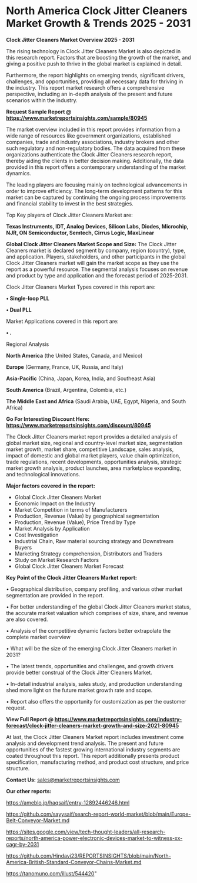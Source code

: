 # North America Clock Jitter Cleaners Market Growth & Trends 2025 - 2031

<Strong> Clock Jitter Cleaners Market Overview 2025 - 2031</strong>

The rising technology in Clock Jitter Cleaners Market is also depicted in this research report. Factors that are boosting the growth of the market, and giving a positive push to thrive in the global market is explained in detail.

Furthermore, the report highlights on emerging trends, significant drivers, challenges, and opportunities, providing all necessary data for thriving in the industry. This report market research offers a comprehensive perspective, including an in-depth analysis of the present and future scenarios within the industry.

<strong>Request Sample Report @ <a href=https://www.marketreportsinsights.com/sample/80945>https://www.marketreportsinsights.com/sample/80945</a></strong>

The market overview included in this report provides information from a wide range of resources like government organizations, established companies, trade and industry associations, industry brokers and other such regulatory and non-regulatory bodies. The data acquired from these organizations authenticate the Clock Jitter Cleaners research report, thereby aiding the clients in better decision making. Additionally, the data provided in this report offers a contemporary understanding of the market dynamics.

The leading players are focusing mainly on technological advancements in order to improve efficiency. The long-term development patterns for this market can be captured by continuing the ongoing process improvements and financial stability to invest in the best strategies.

Top Key players of Clock Jitter Cleaners Market are:

<strong>Texas Instruments, IDT, Analog Devices, Silicon Labs, Diodes, Microchip, NJR, ON Semiconductor, Semtech, Cirrus Logic, MaxLinear</strong>

<strong><b>Global Clock Jitter Cleaners Market Scope and Size:</b></strong>
The Clock Jitter Cleaners market is declared segment by company, region (country), type, and application. Players, stakeholders, and other participants in the global Clock Jitter Cleaners market will gain the market scope as they use the report as a powerful resource. The segmental analysis focuses on revenue and product by type and application and the forecast period of 2025-2031.

Clock Jitter Cleaners Market Types covered in this report are:

<strong>• Single-loop PLL

• Dual PLL</strong>

Market Applications covered in this report are:

<strong>• .</strong> 

Regional Analysis

<strong>North America</strong> (the United States, Canada, and Mexico)

<strong>Europe</strong> (Germany, France, UK, Russia, and Italy)

<strong>Asia-Pacific</strong> (China, Japan, Korea, India, and Southeast Asia)

<strong>South America</strong> (Brazil, Argentina, Colombia, etc.)

<strong>The Middle East and Africa</strong> (Saudi Arabia, UAE, Egypt, Nigeria, and South Africa)

<strong>Go For Interesting Discount Here: <a href=https://www.marketreportsinsights.com/discount/80945>https://www.marketreportsinsights.com/discount/80945</a></strong>

The Clock Jitter Cleaners market report provides a detailed analysis of global market size, regional and country-level market size, segmentation market growth, market share, competitive Landscape, sales analysis, impact of domestic and global market players, value chain optimization, trade regulations, recent developments, opportunities analysis, strategic market growth analysis, product launches, area marketplace expanding, and technological innovations.

<strong><b>Major factors covered in the report:</b></strong>
<ul>
  <li>Global Clock Jitter Cleaners Market </li>
  <li>Economic Impact on the Industry</li>
  <li>Market Competition in terms of Manufacturers</li>
  <li>Production, Revenue (Value) by geographical segmentation</li>
  <li>Production, Revenue (Value), Price Trend by Type</li>
  <li>Market Analysis by Application</li>
  <li>Cost Investigation</li>
  <li>Industrial Chain, Raw material sourcing strategy and Downstream Buyers</li>
  <li>Marketing Strategy comprehension, Distributors and Traders</li>
  <li>Study on Market Research Factors</li>
  <li>Global Clock Jitter Cleaners Market Forecast</li>
</ul>

<strong><b>Key Point of the Clock Jitter Cleaners Market report:</b></strong>

• Geographical distribution, company profiling, and various other market segmentation are provided in the report.

• For better understanding of the global Clock Jitter Cleaners market status, the accurate market valuation which comprises of size, share, and revenue are also covered.

• Analysis of the competitive dynamic factors better extrapolate the complete market overview

• What will be the size of the emerging Clock Jitter Cleaners market in 2031?

• The latest trends, opportunities and challenges, and growth drivers provide better construal of the Clock Jitter Cleaners Market.

• In-detail industrial analysis, sales study, and production understanding shed more light on the future market growth rate and scope.

• Report also offers the opportunity for customization as per the customer request.

<strong><b>View Full Report @ <a href=https://www.marketreportsinsights.com/industry-forecast/clock-jitter-cleaners-market-growth-and-size-2021-80945>https://www.marketreportsinsights.com/industry-forecast/clock-jitter-cleaners-market-growth-and-size-2021-80945</a></b></strong>


At last, the Clock Jitter Cleaners Market report includes investment come analysis and development trend analysis. The present and future opportunities of the fastest growing international industry segments are coated throughout this report. This report additionally presents product specification, manufacturing method, and product cost structure, and price structure.

<strong>Contact Us:</strong>
sales@marketreportsinsights.com

<strong>Our other reports:</strong>

<a href=https://ameblo.jp/haqsaif/entry-12892446246.html>https://ameblo.jp/haqsaif/entry-12892446246.html</a>

<a href=https://github.com/sayysaif/search-report-world-market/blob/main/Europe-Belt-Conveyor-Market.md>https://github.com/sayysaif/search-report-world-market/blob/main/Europe-Belt-Conveyor-Market.md</a>

<a href=https://sites.google.com/view/tech-thought-leaders/all-research-reports/north-america-power-electronic-devices-market-to-witness-xx-cagr-by-2031>https://sites.google.com/view/tech-thought-leaders/all-research-reports/north-america-power-electronic-devices-market-to-witness-xx-cagr-by-2031</a>

<a href=https://github.com/Hindavi23/REPORTSINSIGHTS/blob/main/North-America-British-Standard-Conveyor-Chains-Market.md>https://github.com/Hindavi23/REPORTSINSIGHTS/blob/main/North-America-British-Standard-Conveyor-Chains-Market.md</a>

<a href=https://tanomuno.com/illust/544420>https://tanomuno.com/illust/544420</a>"
